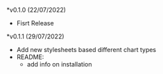 *v0.1.0 (22/07/2022)
- Fisrt Release

*v0.1.1 (29/07/2022)
- Add new stylesheets based different chart types
- README:
   - add info on installation
